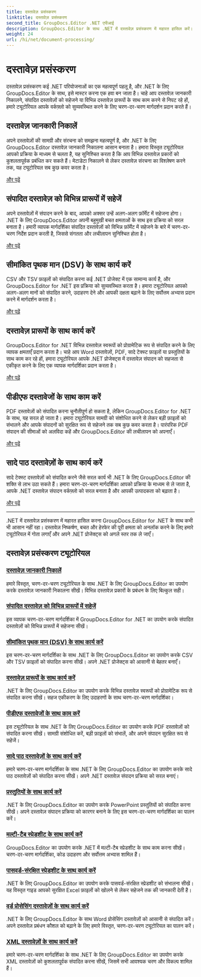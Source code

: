 ```yaml
---
title: दस्तावेज़ प्रसंस्करण
linktitle: दस्तावेज़ प्रसंस्करण
second_title: GroupDocs.Editor .NET एपीआई
description: GroupDocs.Editor के साथ .NET में दस्तावेज़ प्रसंस्करण में महारत हासिल करें। जानकारी निकालना, विभिन्न प्रारूपों में सहेजना और विभिन्न दस्तावेज़ प्रकारों के साथ आसानी से काम करना सीखें।
weight: 24
url: /hi/net/document-processing/
---
```


# दस्तावेज़ प्रसंस्करण


दस्तावेज़ प्रसंस्करण कई .NET परियोजनाओं का एक महत्वपूर्ण पहलू है, और .NET के लिए GroupDocs.Editor के साथ, इसे मास्टर करना एक हवा बन जाता है। चाहे आप दस्तावेज़ जानकारी निकालने, संपादित दस्तावेज़ों को सहेजने या विभिन्न दस्तावेज़ प्रारूपों के साथ काम करने से निपट रहे हों, हमारे ट्यूटोरियल आपके वर्कफ़्लो को सुव्यवस्थित करने के लिए चरण-दर-चरण मार्गदर्शन प्रदान करते हैं।

## दस्तावेज़ जानकारी निकालें

अपने दस्तावेज़ों की सामग्री और संरचना को समझना महत्वपूर्ण है, और .NET के लिए GroupDocs.Editor दस्तावेज़ जानकारी निकालना आसान बनाता है। हमारा विस्तृत ट्यूटोरियल आपको प्रक्रिया के माध्यम से चलता है, यह सुनिश्चित करता है कि आप विभिन्न दस्तावेज़ प्रकारों को कुशलतापूर्वक प्रबंधित कर सकते हैं। मेटाडेटा निकालने से लेकर दस्तावेज़ संरचना का विश्लेषण करने तक, यह ट्यूटोरियल सब कुछ कवर करता है।

[और पढ़ें](./extract-document-info/)

## संपादित दस्तावेज़ को विभिन्न प्रारूपों में सहेजें

अपने दस्तावेज़ों में संपादन करने के बाद, आपको अक्सर उन्हें अलग-अलग फ़ॉर्मेट में सहेजना होगा। .NET के लिए GroupDocs.Editor अपनी बहुमुखी बचत क्षमताओं के साथ इस प्रक्रिया को सरल बनाता है। हमारी व्यापक मार्गदर्शिका संपादित दस्तावेज़ों को विभिन्न फ़ॉर्मेट में सहेजने के बारे में चरण-दर-चरण निर्देश प्रदान करती है, जिससे संगतता और लचीलापन सुनिश्चित होता है।

[और पढ़ें](./save-edited-document-various-formats/)

## सीमांकित पृथक मान (DSV) के साथ कार्य करें

CSV और TSV फ़ाइलों को संपादित करना कई .NET प्रोजेक्ट में एक सामान्य कार्य है, और GroupDocs.Editor for .NET इस प्रक्रिया को सुव्यवस्थित करता है। हमारा ट्यूटोरियल आपको अलग-अलग मानों को संपादित करने, उदाहरण देने और आपकी दक्षता बढ़ाने के लिए सर्वोत्तम अभ्यास प्रदान करने में मार्गदर्शन करता है।

[और पढ़ें](./work-dsv/)

## दस्तावेज़ प्रारूपों के साथ कार्य करें

GroupDocs.Editor for .NET विभिन्न दस्तावेज़ स्वरूपों को प्रोग्रामेटिक रूप से संपादित करने के लिए व्यापक क्षमताएँ प्रदान करता है। चाहे आप Word दस्तावेज़ों, PDF, सादे टेक्स्ट फ़ाइलों या प्रस्तुतियों के साथ काम कर रहे हों, हमारा ट्यूटोरियल आपके .NET प्रोजेक्ट्स में दस्तावेज़ संपादन को सहजता से एकीकृत करने के लिए एक व्यापक मार्गदर्शिका प्रदान करता है।

[और पढ़ें](./work-document-formats/)

## पीडीएफ दस्तावेजों के साथ काम करें

PDF दस्तावेज़ों को संपादित करना चुनौतीपूर्ण हो सकता है, लेकिन GroupDocs.Editor for .NET के साथ, यह सरल हो जाता है। हमारा ट्यूटोरियल सामग्री को संशोधित करने से लेकर बड़ी फ़ाइलों को संभालने और आपके संपादनों को सुरक्षित रूप से सहेजने तक सब कुछ कवर करता है। पारंपरिक PDF संपादन की सीमाओं को अलविदा कहें और GroupDocs.Editor की लचीलापन को अपनाएँ।

[और पढ़ें](./work-pdf-documents/)

## सादे पाठ दस्तावेज़ों के साथ कार्य करें

सादे टेक्स्ट दस्तावेज़ों को संपादित करने जैसे सरल कार्य भी .NET के लिए GroupDocs.Editor की शक्ति से लाभ उठा सकते हैं। हमारा चरण-दर-चरण मार्गदर्शिका आपको प्रक्रिया के माध्यम से ले जाता है, आपके .NET दस्तावेज़ संपादन वर्कफ़्लो को सरल बनाता है और आपकी उत्पादकता को बढ़ाता है।

[और पढ़ें](./work-plain-text-documents/)

---

.NET में दस्तावेज़ प्रसंस्करण में महारत हासिल करना GroupDocs.Editor for .NET के साथ कभी भी आसान नहीं रहा। दस्तावेज़ निष्कर्षण, बचत और हेरफेर की पूरी क्षमता को अनलॉक करने के लिए हमारे ट्यूटोरियल में गोता लगाएँ और अपने .NET प्रोजेक्ट्स को अगले स्तर तक ले जाएँ।
## दस्तावेज़ प्रसंस्करण ट्यूटोरियल
### [दस्तावेज़ जानकारी निकालें](./extract-document-info/)
हमारे विस्तृत, चरण-दर-चरण ट्यूटोरियल के साथ .NET के लिए GroupDocs.Editor का उपयोग करके दस्तावेज़ जानकारी निकालना सीखें। विभिन्न दस्तावेज़ प्रकारों के प्रबंधन के लिए बिल्कुल सही।
### [संपादित दस्तावेज़ को विभिन्न प्रारूपों में सहेजें](./save-edited-document-various-formats/)
इस व्यापक चरण-दर-चरण मार्गदर्शिका में GroupDocs.Editor for .NET का उपयोग करके संपादित दस्तावेज़ों को विभिन्न प्रारूपों में सहेजना सीखें।
### [सीमांकित पृथक मान (DSV) के साथ कार्य करें](./work-dsv/)
इस चरण-दर-चरण मार्गदर्शिका के साथ .NET के लिए GroupDocs.Editor का उपयोग करके CSV और TSV फ़ाइलों को संपादित करना सीखें। अपने .NET प्रोजेक्ट्स को आसानी से बेहतर बनाएँ।
### [दस्तावेज़ प्रारूपों के साथ कार्य करें](./work-document-formats/)
.NET के लिए GroupDocs.Editor का उपयोग करके विभिन्न दस्तावेज़ स्वरूपों को प्रोग्रामेटिक रूप से संपादित करना सीखें। सहज एकीकरण के लिए उदाहरणों के साथ चरण-दर-चरण मार्गदर्शिका।
### [पीडीएफ दस्तावेजों के साथ काम करें](./work-pdf-documents/)
इस ट्यूटोरियल के साथ .NET के लिए GroupDocs.Editor का उपयोग करके PDF दस्तावेज़ों को संपादित करना सीखें। सामग्री संशोधित करें, बड़ी फ़ाइलों को संभालें, और अपने संपादन सुरक्षित रूप से सहेजें।
### [सादे पाठ दस्तावेज़ों के साथ कार्य करें](./work-plain-text-documents/)
हमारे चरण-दर-चरण मार्गदर्शिका के साथ .NET के लिए GroupDocs.Editor का उपयोग करके सादे पाठ दस्तावेज़ों को संपादित करना सीखें। अपने .NET दस्तावेज़ संपादन प्रक्रिया को सरल बनाएं।
### [प्रस्तुतियों के साथ कार्य करें](./work-presentations/)
.NET के लिए GroupDocs.Editor का उपयोग करके PowerPoint प्रस्तुतियों को संपादित करना सीखें। अपने दस्तावेज़ संपादन प्रक्रिया को कारगर बनाने के लिए इस चरण-दर-चरण मार्गदर्शिका का पालन करें।
### [मल्टी-टैब स्प्रेडशीट के साथ कार्य करें](./work-multi-tab-spreadsheets/)
GroupDocs.Editor का उपयोग करके .NET में मल्टी-टैब स्प्रेडशीट के साथ काम करना सीखें। चरण-दर-चरण मार्गदर्शिका, कोड उदाहरण और सर्वोत्तम अभ्यास शामिल हैं।
### [पासवर्ड-संरक्षित स्प्रेडशीट के साथ कार्य करें](./work-password-protected-spreadsheets/)
.NET के लिए GroupDocs.Editor का उपयोग करके पासवर्ड-संरक्षित स्प्रेडशीट को संभालना सीखें। यह विस्तृत गाइड आपको सुरक्षित Excel फ़ाइलों को खोलने से लेकर सहेजने तक की जानकारी देती है।
### [वर्ड प्रोसेसिंग दस्तावेज़ों के साथ कार्य करें](./work-word-processing-documents/)
.NET के लिए GroupDocs.Editor के साथ Word प्रोसेसिंग दस्तावेज़ों को आसानी से संपादित करें। अपने दस्तावेज़ प्रबंधन कौशल को बढ़ाने के लिए हमारे विस्तृत, चरण-दर-चरण ट्यूटोरियल का पालन करें।
### [XML दस्तावेज़ों के साथ कार्य करें](./work-xml-documents/)
हमारे चरण-दर-चरण मार्गदर्शिका के साथ .NET के लिए GroupDocs.Editor का उपयोग करके XML दस्तावेज़ों को कुशलतापूर्वक संपादित करना सीखें, जिसमें सभी आवश्यक चरण और विकल्प शामिल हैं।